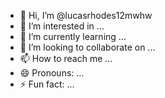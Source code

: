 - 👋 Hi, I’m @lucasrhodes12mwhw
- 👀 I’m interested in ...
- 🌱 I’m currently learning ...
- 💞️ I’m looking to collaborate on ...
- 📫 How to reach me ...
- 😄 Pronouns: ...
- ⚡ Fun fact: ...

<!---
lucasrhodes12mwhw/lucasrhodes12mwhw is a ✨ special ✨ repository because its `README.md` (this file) appears on your GitHub profile.
You can click the Preview link to take a look at your changes.
--->
